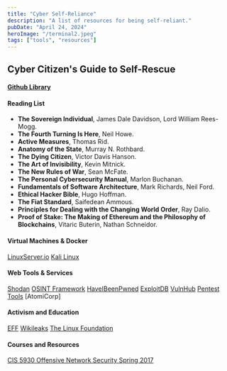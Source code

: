 ```yaml
---
title: "Cyber Self-Reliance"
description: "A list of resources for being self-reliant."
pubDate: "April 24, 2024"
heroImage: "/terminal2.jpeg"
tags: ["tools", "resources"]
---
```


## Cyber Citizen's Guide to Self-Rescue

#### [Github Library](https://github.com/projekt-sputnik/library.git)

#### Reading List
- **The Sovereign Individual**, James Dale Davidson, Lord William Rees-Mogg.
- **The Fourth Turning Is Here**, Neil Howe.
- **Active Measures**, Thomas Rid.
- **Anatomy of the State**, Murray N. Rothbard.
- **The Dying Citizen**, Victor Davis Hanson.
- **The Art of Invisibility**, Kevin Mitnick.
- **The New Rules of War**, Sean McFate.
- **The Personal Cybersecurity Manual**, Marlon Buchanan.
- **Fundamentals of Software Architecture**, Mark Richards, Neil Ford.
- **Ethical Hacker Bible**, Hugo Hoffman.
- **The Fiat Standard**, Saifedean Ammous.
- **Principles for Dealing with the Changing World Order**, Ray Dalio.
- **Proof of Stake: The Making of Ethereum and the Philosophy of Blockchains**, Vitaric Buterin, Nathan Schneidor.

#### Virtual Machines & Docker
[LinuxServer.io](https://www.linuxserver.io)
[Kali Linux](https://www.kali.org/get-kali/#kali-platforms)

#### Web Tools & Services
[Shodan](https://www.shodan.io)
[OSINT Framework](https://osintframework.com/)
[HaveIBeenPwned](https://haveibeenpwned.com/)
[ExploitDB](https://www.exploit-db.com/)
[VulnHub](https://www.vulnhub.com/)
[Pentest Tools](https://pentest-tools.com/)
[AtomiCorp]

#### Activism and Education
[EFF](https://www.eff.org)
[Wikileaks](https://www.wikileaks.org)
[The Linux Foundation](https://linuxfoundation.org)
#### Courses and Resources 
[CIS 5930 Offensive Network Security Spring 2017](https://www.cs.fsu.edu/~liux/courses/offensivenetsec/index.html)
